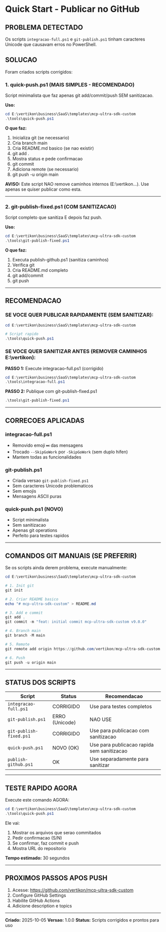 # Quick Start - Publicar no GitHub

## PROBLEMA DETECTADO

Os scripts `integracao-full.ps1` e `git-publish.ps1` tinham caracteres Unicode que causavam erros no PowerShell.

## SOLUCAO

Foram criados scripts corrigidos:

### 1. quick-push.ps1 (MAIS SIMPLES - RECOMENDADO)

Script minimalista que faz apenas git add/commit/push SEM sanitizacao.

**Uso:**
```powershell
cd E:\vertikon\business\SaaS\templates\mcp-ultra-sdk-custom
.\tools\quick-push.ps1
```

**O que faz:**
1. Inicializa git (se necessario)
2. Cria branch main
3. Cria README.md basico (se nao existir)
4. git add .
5. Mostra status e pede confirmacao
6. git commit
7. Adiciona remote (se necessario)
8. git push -u origin main

**AVISO:** Este script NAO remove caminhos internos (E:\vertikon\...). Use apenas se quiser publicar como esta.

---

### 2. git-publish-fixed.ps1 (COM SANITIZACAO)

Script completo que sanitiza E depois faz push.

**Uso:**
```powershell
cd E:\vertikon\business\SaaS\templates\mcp-ultra-sdk-custom
.\tools\git-publish-fixed.ps1
```

**O que faz:**
1. Executa publish-github.ps1 (sanitiza caminhos)
2. Verifica git
3. Cria README.md completo
4. git add/commit
5. git push

---

## RECOMENDACAO

### SE VOCE QUER PUBLICAR RAPIDAMENTE (SEM SANITIZAR):

```powershell
cd E:\vertikon\business\SaaS\templates\mcp-ultra-sdk-custom

# Script rapido
.\tools\quick-push.ps1
```

### SE VOCE QUER SANITIZAR ANTES (REMOVER CAMINHOS E:\vertikon):

**PASSO 1:** Execute integracao-full.ps1 (corrigido)
```powershell
cd E:\vertikon\business\SaaS\templates\mcp-ultra-sdk-custom
.\tools\integracao-full.ps1
```

**PASSO 2:** Publique com git-publish-fixed.ps1
```powershell
.\tools\git-publish-fixed.ps1
```

---

## CORRECOES APLICADAS

### integracao-full.ps1
- Removido emoji `⏭️` das mensagens
- Trocado `--SkipGoWork` por `-SkipGoWork` (sem duplo hifen)
- Mantem todas as funcionalidades

### git-publish.ps1
- Criada versao `git-publish-fixed.ps1`
- Sem caracteres Unicode problematicos
- Sem emojis
- Mensagens ASCII puras

### quick-push.ps1 (NOVO)
- Script minimalista
- Sem sanitizacao
- Apenas git operations
- Perfeito para testes rapidos

---

## COMANDOS GIT MANUAIS (SE PREFERIR)

Se os scripts ainda derem problema, execute manualmente:

```powershell
cd E:\vertikon\business\SaaS\templates\mcp-ultra-sdk-custom

# 1. Init git
git init

# 2. Criar README basico
echo "# mcp-ultra-sdk-custom" > README.md

# 3. Add e commit
git add .
git commit -m "feat: initial commit mcp-ultra-sdk-custom v9.0.0"

# 4. Branch main
git branch -M main

# 5. Remote
git remote add origin https://github.com/vertikon/mcp-ultra-sdk-custom.git

# 6. Push
git push -u origin main
```

---

## STATUS DOS SCRIPTS

| Script | Status | Recomendacao |
|--------|--------|--------------|
| `integracao-full.ps1` | CORRIGIDO | Use para testes completos |
| `git-publish.ps1` | ERRO (Unicode) | NAO USE |
| `git-publish-fixed.ps1` | CORRIGIDO | Use para publicacao com sanitizacao |
| `quick-push.ps1` | NOVO (OK) | Use para publicacao rapida sem sanitizacao |
| `publish-github.ps1` | OK | Use separadamente para sanitizar |

---

## TESTE RAPIDO AGORA

Execute este comando AGORA:

```powershell
cd E:\vertikon\business\SaaS\templates\mcp-ultra-sdk-custom
.\tools\quick-push.ps1
```

Ele vai:
1. Mostrar os arquivos que serao commitados
2. Pedir confirmacao (S/N)
3. Se confirmar, faz commit e push
4. Mostra URL do repositorio

**Tempo estimado:** 30 segundos

---

## PROXIMOS PASSOS APOS PUSH

1. Acesse: https://github.com/vertikon/mcp-ultra-sdk-custom
2. Configure GitHub Settings
3. Habilite GitHub Actions
4. Adicione description e topics

---

**Criado:** 2025-10-05
**Versao:** 1.0.0
**Status:** Scripts corrigidos e prontos para uso
